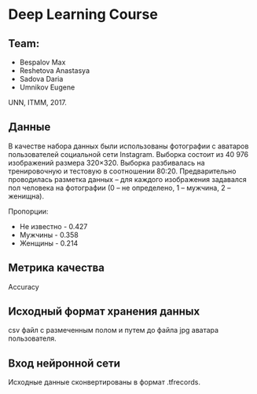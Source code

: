 # Deep Learning Course

## Team:

- Bespalov Max
- Reshetova Anastasya
- Sadova Daria
- Umnikov Eugene

UNN, ITMM, 2017.

## Данные

В качестве набора данных были использованы фотографии с аватаров пользователей социальной сети Instagram. Выборка состоит из 40 976 изображений размера 320×320. Выборка разбивалась на тренировочную и тестовую в соотношении 80:20. Предварительно проводилась разметка данных – для каждого изображения задавался пол человека на фотографии (0 – не определено, 1 – мужчина, 2 – женищна).

Пропорции:
- Не известно - 0.427
- Мужчины - 0.358
- Женщины - 0.214

## Метрика качества

Accuracy

## Исходный формат хранения данных

csv файл с размеченным полом и путем до файла jpg аватара пользователя.

## Вход нейронной сети

Исходные данные сконвертированы в формат .tfrecords.
